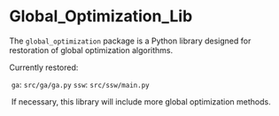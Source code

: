 # Global_Optimization_Lib

The `global_optimization` package is a Python library designed for restoration of global optimization algorithms.

Currently restored:

​	`ga`: `src/ga/ga.py` 
  `ssw`: `src/ssw/main.py`

​	If necessary, this library will include more global optimization methods.
